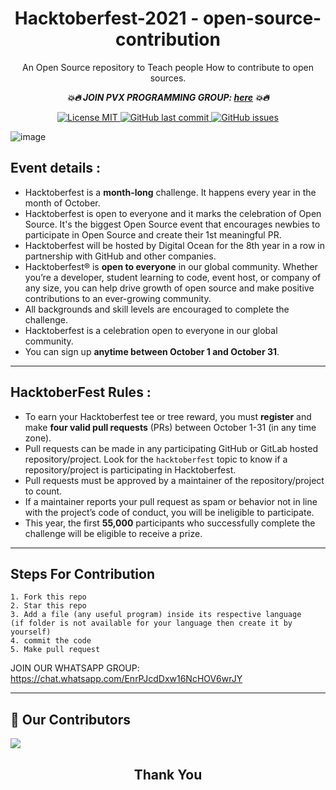 <h1 align="center">  Hacktoberfest-2021 - open-source-contribution </h1>
<p align="center"> An Open Source repository to Teach people How to contribute to open sources.</p>

___<p align="center"> 💥🔥  JOIN PVX PROGRAMMING GROUP: [here]( https://chat.whatsapp.com/EnrPJcdDxw16NcHOV6wrJY) 💥🔥</p>___
<p align="center">
  <a href="#">
        <img src="https://img.shields.io/badge/License-MIT-blue.svg" alt="License MIT">
  </a>
  <a href="https://github.com/Shubhamrawat5/open-source-contribution/commits/main">
        <img alt="GitHub last commit" src="https://img.shields.io/github/last-commit/Shubhamrawat5/open-source-contribution">
  </a>
  <a href="https://github.com/Shubhamrawat5/open-source-contribution/issues">
        <img alt="GitHub issues" src="https://img.shields.io/github/issues/Shubhamrawat5/open-source-contribution?color=red">
  </a>
</p>

![image](https://user-images.githubusercontent.com/64991656/135403993-8436cfd2-5314-4c03-8509-d33e51c565b2.png)

## Event details :

- Hacktoberfest is a **month-long** challenge. It happens every year in the month of October.
- Hacktoberfest is open to everyone and it marks the celebration of Open Source. It's the biggest Open Source event that encourages newbies to participate in Open Source and create their 1st meaningful PR.
- Hacktoberfest will be hosted by Digital Ocean for the 8th year in a row in partnership with GitHub and other companies.
- Hacktoberfest® is **open to everyone** in our global community. Whether you’re a developer, student learning to code, event host, or company of any size, you can help drive growth of open source and make positive contributions to an ever-growing community.
- All backgrounds and skill levels are encouraged to complete the challenge.
- Hacktoberfest is a celebration open to everyone in our global community.
- You can sign up **anytime between October 1 and October 31**.

---

## HacktoberFest Rules :

- To earn your Hacktoberfest tee or tree reward, you must **register** and make **four valid pull requests** (PRs) between October 1-31 (in any time zone).
- Pull requests can be made in any participating GitHub or GitLab hosted repository/project. Look for the `hacktoberfest` topic to know if a repository/project is participating in Hacktoberfest.
- Pull requests must be approved by a maintainer of the repository/project to count.
- If a maintainer reports your pull request as spam or behavior not in line with the project’s code of conduct, you will be ineligible to participate.
- This year, the first **55,000** participants who successfully complete the challenge will be eligible to receive a prize.

---

## Steps For Contribution

    1. Fork this repo
    2. Star this repo
    3. Add a file (any useful program) inside its respective language
    (if folder is not available for your language then create it by yourself)
    4. commit the code
    5. Make pull request
    

JOIN OUR WHATSAPP GROUP: https://chat.whatsapp.com/EnrPJcdDxw16NcHOV6wrJY


---

## :handshake: Our Contributors

<a href="https://github.com/Shubhamrawat5/open-source-contribution/graphs/contributors">
  <img src="https://contrib.rocks/image?repo=Shubhamrawat5/open-source-contribution&max=102" />
</a>

<h2 align="center">
    <p>
        Thank You
    </p>
</h2>
